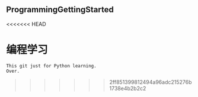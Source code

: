 ## ProgrammingGettingStarted
<<<<<<< HEAD

编程学习
=======
	This git just for Python learning.
	Over.


>>>>>>> 2ff851399812494a96adc215276b1738e4b2b2c2

